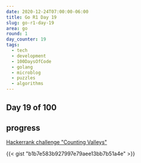```yaml
---
date: 2020-12-24T07:00:00-06:00
title: Go R1 Day 19
slug: go-r1-day-19
area: go
round: 1
day_counter: 19
tags:
  - tech
  - development
  - 100DaysOfCode
  - golang
  - microblog
  - puzzles
  - algorithms
---
```


## Day 19 of 100

## progress

[Hackerrank challenge "Counting Valleys"](https://www.hackerrank.com/challenges/counting-valleys/problem)

{{< gist "b1b7e583b927997e79aee13bb7b51a4e" >}}
